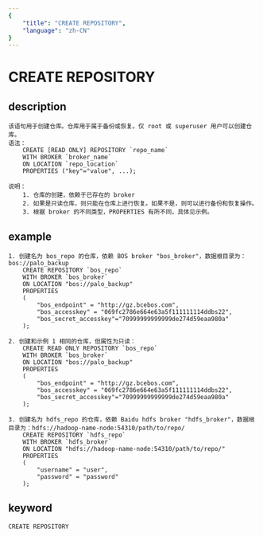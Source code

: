 ```yaml
---
{
    "title": "CREATE REPOSITORY",
    "language": "zh-CN"
}
---
```


# CREATE REPOSITORY
## description
    该语句用于创建仓库。仓库用于属于备份或恢复。仅 root 或 superuser 用户可以创建仓库。
    语法：
        CREATE [READ ONLY] REPOSITORY `repo_name`
        WITH BROKER `broker_name`
        ON LOCATION `repo_location`
        PROPERTIES ("key"="value", ...);
            
    说明：
        1. 仓库的创建，依赖于已存在的 broker
        2. 如果是只读仓库，则只能在仓库上进行恢复。如果不是，则可以进行备份和恢复操作。
        3. 根据 broker 的不同类型，PROPERTIES 有所不同，具体见示例。
        
## example
    1. 创建名为 bos_repo 的仓库，依赖 BOS broker "bos_broker"，数据根目录为：bos://palo_backup
        CREATE REPOSITORY `bos_repo`
        WITH BROKER `bos_broker`
        ON LOCATION "bos://palo_backup"
        PROPERTIES
        (
            "bos_endpoint" = "http://gz.bcebos.com",
            "bos_accesskey" = "069fc2786e664e63a5f111111114ddbs22",
            "bos_secret_accesskey"="70999999999999de274d59eaa980a"
        );
     
    2. 创建和示例 1 相同的仓库，但属性为只读：
        CREATE READ ONLY REPOSITORY `bos_repo`
        WITH BROKER `bos_broker`
        ON LOCATION "bos://palo_backup"
        PROPERTIES
        (
            "bos_endpoint" = "http://gz.bcebos.com",
            "bos_accesskey" = "069fc2786e664e63a5f111111114ddbs22",
            "bos_secret_accesskey"="70999999999999de274d59eaa980a"
        );

    3. 创建名为 hdfs_repo 的仓库，依赖 Baidu hdfs broker "hdfs_broker"，数据根目录为：hdfs://hadoop-name-node:54310/path/to/repo/
        CREATE REPOSITORY `hdfs_repo`
        WITH BROKER `hdfs_broker`
        ON LOCATION "hdfs://hadoop-name-node:54310/path/to/repo/"
        PROPERTIES
        (
            "username" = "user",
            "password" = "password"
        );
        
## keyword
    CREATE REPOSITORY

